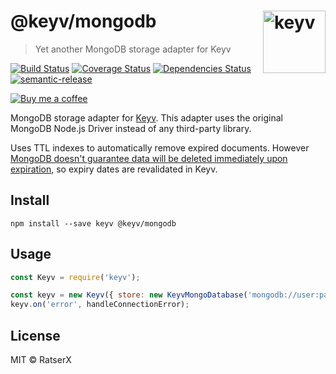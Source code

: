 # @keyv/mongodb [<img width="100" align="right" src="https://rawgit.com/lukechilds/keyv/master/media/logo.svg" alt="keyv">](https://github.com/lukechilds/keyv)

> Yet another MongoDB storage adapter for Keyv

[![Build Status](https://travis-ci.com/RatserX/keyv-mongodb.svg?token=Az56pmx34zmn4Ap6pZAz&branch=master)](https://travis-ci.com/RatserX/keyv-mongodb)
[![Coverage Status](https://coveralls.io/repos/github/RatserX/keyv-mongodb/badge.svg?branch=master)](https://coveralls.io/github/RatserX/keyv-mongodb?branch=master)
[![Dependencies Status](https://david-dm.org/RatserX/keyv-mongodb.svg?branch=master)](https://david-dm.org/RatserX/keyv-mongodb)
[![semantic-release](https://img.shields.io/badge/%20%20%F0%9F%93%A6%F0%9F%9A%80-semantic--release-e10079.svg)](https://github.com/semantic-release/semantic-release)

[![Buy me a coffee](https://www.buymeacoffee.com/assets/img/guidelines/download-assets-sm-2.svg)](https://www.buymeacoffee.com/Ratser)

MongoDB storage adapter for [Keyv](https://github.com/lukechilds/keyv). This adapter uses the original MongoDB Node.js Driver instead of any third-party library.

Uses TTL indexes to automatically remove expired documents. However [MongoDB doesn't guarantee data will be deleted immediately upon expiration](https://docs.mongodb.com/manual/core/index-ttl/#timing-of-the-delete-operation), so expiry dates are revalidated in Keyv.

## Install

```shell
npm install --save keyv @keyv/mongodb
```

## Usage

```js
const Keyv = require('keyv');

const keyv = new Keyv({ store: new KeyvMongoDatabase('mongodb://user:pass@localhost:27017/dbname') });
keyv.on('error', handleConnectionError);
```

## License

MIT © RatserX
